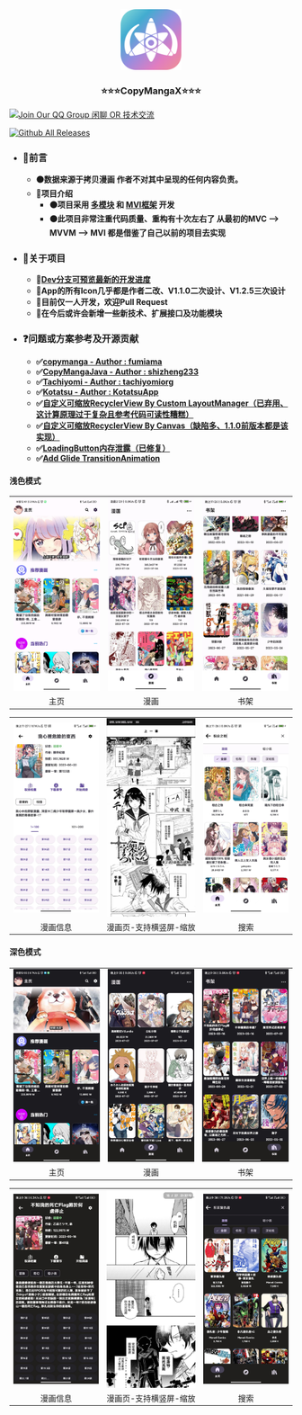 <div align="center">
  <a href="https://github.com/CrowForKotlin/CopyManga_Crow">
    <img src="docs/images/logo - 1024px_1.2.5.png" alt="Logo" width="108" height="108">
  </a>

<h3 align="center">⭐⭐⭐CopyMangaX⭐⭐⭐</h3>
</div>

[![Join Our QQ Group 闲聊 OR 技术交流](https://img.shields.io/badge/QQ%20Group-749015160-blue?style=for-the-badge&logo=tencent-qq&logoColor=white)](https://jq.qq.com/?_wv=1027&k=XIMjBxZW)

[![Github All Releases](https://img.shields.io/github/downloads/crowforkotlin/CopyMangaX/total.svg)]()

- ### **🔶前言**
    - **🟠数据来源于拷贝漫画 作者不对其中呈现的任何内容负责。**
    - **🔷项目介绍**
        - **🟠项目采用 <u>多模块</u> 和 <u>MVI框架</u> 开发**
        - **🟠此项目非常注重代码质量、重构有十次左右了 从最初的MVC --> MVVM --> MVI 都是借鉴了自己以前的项目去实现**

- ### **🔶关于项目**
    - **🔷[Dev分支可预览最新的开发进度](https://github.com/CrowForKotlin/CopyManga_Crow/tree/dev)**
    - **🔷App的所有Icon几乎都是作者二改、V1.1.0二次设计、V1.2.5三次设计**
    - **🔷目前仅一人开发，欢迎Pull Request**
    - **🔷在今后或许会新增一些新技术、扩展接口及功能模块**

- ### **❓问题或方案参考及开源贡献**
    - **✅[copymanga - Author : fumiama](https://github.com/fumiama/copymanga)**
    - **✅[CopyMangaJava - Author : shizheng233](https://github.com/shizheng233/CopyMangaJava)**
    - **✅[Tachiyomi - Author : tachiyomiorg](https://github.com/tachiyomiorg/tachiyomi)**
    - **✅[Kotatsu - Author : KotatsuApp](https://github.com/KotatsuApp/Kotatsu)**
    - **✅[自定义可缩放RecyclerView By Custom LayoutManager（已弃用、这计算原理过于复杂且参考代码可读性糟糕）](https://ekibun.github.io/ekibook/2020/03/19/scalablelayoutmanager/)**
    - **✅[自定义可缩放RecyclerView By Canvas（缺陷多、1.1.0前版本都是该实现）](https://github.com/AhaochGan/GalleryView)**
    - **✅[LoadingButton内存泄露（已修复）](https://github.com/leandroBorgesFerreira/LoadingButtonAndroid/issues/144#issuecomment-585668460)**
    - **✅[Add Glide TransitionAnimation](https://github.com/bumptech/glide/issues/692)**

#### 浅色模式
<table>
	<tr>
		<td align="center"><img src="docs/images/1.2.4_home_light.jpg"></td>
		<td align="center"><img src="docs/images/1.2.2_home_comic_light.jpg"></td>
		<td align="center"><img src="docs/images/1.2.2_home_bookshelf_light.jpg"></td>
	</tr>
    <tr>
		<td align="center">主页</td>
		<td align="center">漫画</td>
        <td align="center">书架</td>
	</tr>
</table>
<table>
	<tr>
		<td align="center"><img src="docs/images/1.2.2_book_info_light.jpg"></td>
		<td align="center"><img src="docs/images/1.2.4_comic_vertical.jpg"></td>
		<td align="center"><img src="docs/images/1.2.2_search_light.jpg"></td>
	</tr>
    <tr>
		<td align="center">漫画信息</td>
		<td align="center">漫画页-支持横竖屏-缩放</td>
        <td align="center">搜索</td>
	</tr>
</table>

#### 深色模式
<table>
	<tr>
		<td align="center"><img src="docs/images/1.2.4_home_dark.jpg"></td>
		<td align="center"><img src="docs/images/1.2.3_home_comic_dark.jpg"></td>
		<td align="center"><img src="docs/images/1.2.3_home_bookshelf_dark.jpg"></td>
	</tr>
    <tr>
		<td align="center">主页</td>
		<td align="center">漫画</td>
        <td align="center">书架</td>
	</tr>
</table>
<table>
	<tr>
		<td align="center"><img src="docs/images/1.2.3_book_info_dark.jpg"></td>
		<td align="center"><img src="docs/images/1.2.3_comic_vertical_dark.jpg"></td>
		<td align="center"><img src="docs/images/1.2.3_search_dark.jpg"></td>
	</tr>
    <tr>
		<td align="center">漫画信息</td>
		<td align="center">漫画页-支持横竖屏-缩放</td>
        <td align="center">搜索</td>
	</tr>
</table>
